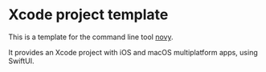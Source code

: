 # Xcode project template

This is a template for the command line tool [novy](https://github.com/elegantchaos/Novy).

It provides an Xcode project with iOS and macOS multiplatform apps, using SwiftUI.

